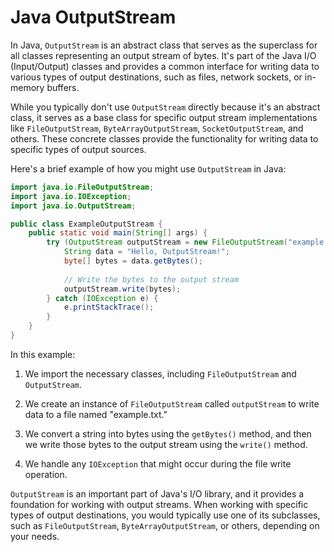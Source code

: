 # Java OutputStream

In Java, `OutputStream` is an abstract class that serves as the superclass for all classes representing an output stream of bytes. It's part of the Java I/O (Input/Output) classes and provides a common interface for writing data to various types of output destinations, such as files, network sockets, or in-memory buffers.

While you typically don't use `OutputStream` directly because it's an abstract class, it serves as a base class for specific output stream implementations like `FileOutputStream`, `ByteArrayOutputStream`, `SocketOutputStream`, and others. These concrete classes provide the functionality for writing data to specific types of output sources.

Here's a brief example of how you might use `OutputStream` in Java:

```java
import java.io.FileOutputStream;
import java.io.IOException;
import java.io.OutputStream;

public class ExampleOutputStream {
    public static void main(String[] args) {
        try (OutputStream outputStream = new FileOutputStream("example.txt")) {
            String data = "Hello, OutputStream!";
            byte[] bytes = data.getBytes();
            
            // Write the bytes to the output stream
            outputStream.write(bytes);
        } catch (IOException e) {
            e.printStackTrace();
        }
    }
}
```

In this example:

1. We import the necessary classes, including `FileOutputStream` and `OutputStream`.

2. We create an instance of `FileOutputStream` called `outputStream` to write data to a file named "example.txt."

3. We convert a string into bytes using the `getBytes()` method, and then we write those bytes to the output stream using the `write()` method.

4. We handle any `IOException` that might occur during the file write operation.

`OutputStream` is an important part of Java's I/O library, and it provides a foundation for working with output streams. When working with specific types of output destinations, you would typically use one of its subclasses, such as `FileOutputStream`, `ByteArrayOutputStream`, or others, depending on your needs.